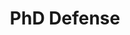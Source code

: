 ---
title: "PhD Defense"
categories:
  - news
headline: "Ricardo Macedo has defended his PhD thesis entitled <em>\"User-level Software-Defined Storage Data Planes\"</em>. Congratulations!"
---